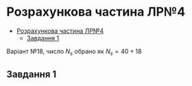 # Розрахункова частина ЛР№4

- [Розрахункова частина ЛР№4](#розрахункова-частина-лр4)
  - [Завдання 1](#завдання-1)

Варіант №18, число $N_s$ обрано як $N_s = 40 + 18$

## Завдання 1
